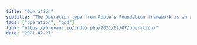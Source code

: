 ```yaml
---
title: "Operation"
subtitle: "The Operation type from Apple's Foundation framework is an abstract class that represents a single task. In this post, Bruce Evens makes his case for using Operations over DispatchQueues in Swift, arguing that since we are using a high-level language, we should also use high-level constructs."
tags: ["operation", "gcd"]
link: "https://brevans.io/index.php/2021/02/07/operation/"
date: "2021-02-27"
---
```

